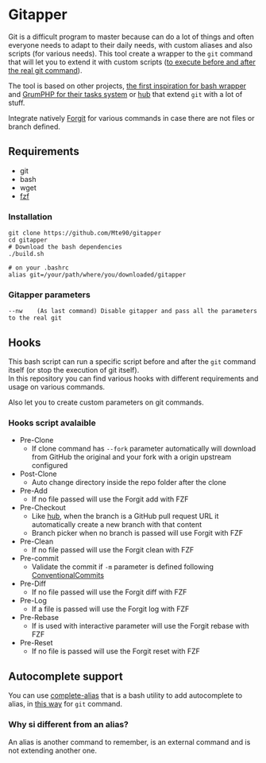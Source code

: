 # Gitapper

Git is a difficult program to master because can do a lot of things and often everyone needs to adapt to their daily needs, with custom aliases and also scripts (for various needs).
This tool create a wrapper to the `git` command that will let you to extend it with custom scripts ([to execute before and after the real git command](#hooks-script-avalaible)).

The tool is based on other projects, [the first inspiration for bash wrapper](https://gist.github.com/mmueller/7286919) and [GrumPHP for their tasks system](https://github.com/phpro/grumphp) or [hub](https://hub.github.com/) that extend `git` with a lot of stuff.

Integrate natively [Forgit](https://github.com/wfxr/forgit) for various commands in case there are not files or branch defined.

## Requirements

* git
* bash
* wget
* [fzf](https://github.com/junegunn/fzf)

### Installation

```
git clone https://github.com/Mte90/gitapper
cd gitapper
# Download the bash dependencies
./build.sh

# on your .bashrc
alias git=/your/path/where/you/downloaded/gitapper
```

### Gitapper parameters

```
--nw    (As last command) Disable gitapper and pass all the parameters to the real git
```

## Hooks

This bash script can run a specific script before and after the `git` command itself (or stop the execution of git itself).  
In this repository you can find various hooks with different requirements and usage on various commands.

Also let you to create custom parameters on git commands.

### Hooks script avalaible

* Pre-Clone
  * If clone command has `--fork` parameter automatically will download from GitHub the original and your fork with a origin upstream configured
* Post-Clone
  * Auto change directory inside the repo folder after the clone
* Pre-Add
  * If no file passed will use the Forgit add with FZF
* Pre-Checkout
  * Like [hub](https://hub.github.com/), when the branch is a GitHub pull request URL it automatically create a new branch with that content
  * Branch picker when no branch is passed will use Forgit with FZF
* Pre-Clean
  * If no file passed will use the Forgit clean with FZF
* Pre-commit
  * Validate the commit if `-m` parameter is defined following [ConventionalCommits](https://www.conventionalcommits.org/en/v1.0.0)
* Pre-Diff
  * If no file passed will use the Forgit diff with FZF
* Pre-Log
  * If a file is passed will use the Forgit log with FZF
* Pre-Rebase
  * If is used with interactive parameter will use the Forgit rebase with FZF
* Pre-Reset
  * If no file is passed will use the Forgit reset with FZF

## Autocomplete support

You can use [complete-alias](https://github.com/cykerway/complete-alias) that is a bash utility to add autocomplete to alias, in [this way](https://github.com/Mte90/dotfiles/commit/8ace8602bb8d34f9e48cfd0220c1e3a6b3d5bee0) for `git` command.

### Why si different from an alias?

An alias is another command to remember, is an external command and is not extending another one.
